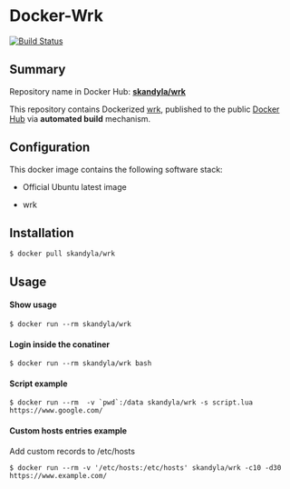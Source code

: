Docker-Wrk
============

[![Build Status](https://travis-ci.org/skandyla/docker-wrk.svg?branch=master)](https://travis-ci.org/skandyla/docker-wrk)


## Summary

Repository name in Docker Hub: **[skandyla/wrk](https://hub.docker.com/r/skandyla/wrk/)**

This repository contains Dockerized [wrk](https://github.com/wg/wrk), published to the public [Docker Hub](https://registry.hub.docker.com/) via **automated build** mechanism.



## Configuration

This docker image contains the following software stack:

- Official Ubuntu latest image

- wrk


## Installation

   ```
   $ docker pull skandyla/wrk
   ```


## Usage


#### Show usage

```
$ docker run --rm skandyla/wrk
```

#### Login inside the conatiner

```
$ docker run --rm skandyla/wrk bash
```

#### Script example

```
$ docker run --rm  -v `pwd`:/data skandyla/wrk -s script.lua  https://www.google.com/
```

#### Custom hosts entries example
Add custom records to /etc/hosts  

```
$ docker run --rm -v '/etc/hosts:/etc/hosts' skandyla/wrk -c10 -d30  https://www.example.com/
```


